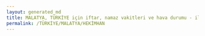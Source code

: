 ```yaml
---
layout: generated_md
title: MALATYA, TÜRKİYE için iftar, namaz vakitleri ve hava durumu - ilçe/eyalet seç
permalink: /TÜRKİYE/MALATYA/HEKİMHAN
---
```


<script type="text/javascript">
  var country = TÜRKİYE;
  var city = MALATYA;
  var state = HEKİMHAN;
  var lat = 72;
  var lon = 21;
</script>
